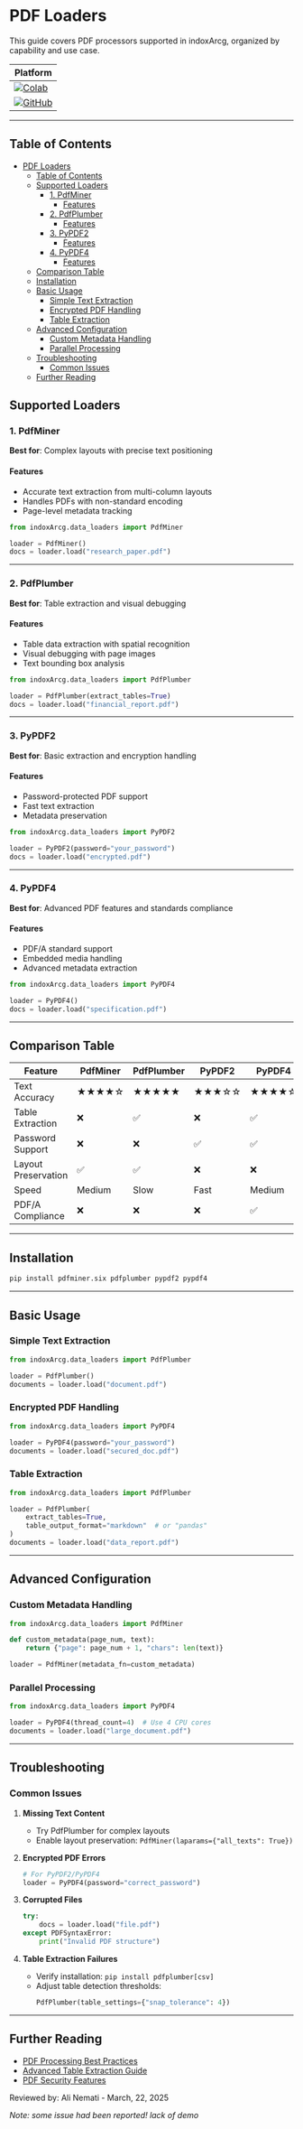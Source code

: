 # PDF Loaders

This guide covers PDF processors supported in indoxArcg, organized by capability and use case.

| Platform |
|----------|
| [![Colab](https://colab.research.google.com/assets/colab-badge.svg)](https://colab.research.google.com/github/osllmai/inDox/blob/master/cookbook/indoxArcg/PdfLoader.ipynb) |
| [![GitHub](https://img.shields.io/badge/GitHub-Repository-blue?logo=github)](https://github.com/osllmai/inDox/blob/master/cookbook/indoxArcg/PdfLoader.ipynb) |


---

## Table of Contents

- [PDF Loaders](#pdf-loaders)
  - [Table of Contents](#table-of-contents)
  - [Supported Loaders](#supported-loaders)
    - [1. PdfMiner](#1-pdfminer)
      - [Features](#features)
    - [2. PdfPlumber](#2-pdfplumber)
      - [Features](#features-1)
    - [3. PyPDF2](#3-pypdf2)
      - [Features](#features-2)
    - [4. PyPDF4](#4-pypdf4)
      - [Features](#features-3)
  - [Comparison Table](#comparison-table)
  - [Installation](#installation)
  - [Basic Usage](#basic-usage)
    - [Simple Text Extraction](#simple-text-extraction)
    - [Encrypted PDF Handling](#encrypted-pdf-handling)
    - [Table Extraction](#table-extraction)
  - [Advanced Configuration](#advanced-configuration)
    - [Custom Metadata Handling](#custom-metadata-handling)
    - [Parallel Processing](#parallel-processing)
  - [Troubleshooting](#troubleshooting)
    - [Common Issues](#common-issues)
  - [Further Reading](#further-reading)

## Supported Loaders

### 1. PdfMiner

**Best for**: Complex layouts with precise text positioning

#### Features

- Accurate text extraction from multi-column layouts
- Handles PDFs with non-standard encoding
- Page-level metadata tracking

```python
from indoxArcg.data_loaders import PdfMiner

loader = PdfMiner()
docs = loader.load("research_paper.pdf")
```

---

### 2. PdfPlumber

**Best for**: Table extraction and visual debugging

#### Features

- Table data extraction with spatial recognition
- Visual debugging with page images
- Text bounding box analysis

```python
from indoxArcg.data_loaders import PdfPlumber

loader = PdfPlumber(extract_tables=True)
docs = loader.load("financial_report.pdf")
```

---

### 3. PyPDF2

**Best for**: Basic extraction and encryption handling

#### Features

- Password-protected PDF support
- Fast text extraction
- Metadata preservation

```python
from indoxArcg.data_loaders import PyPDF2

loader = PyPDF2(password="your_password")
docs = loader.load("encrypted.pdf")
```

---

### 4. PyPDF4

**Best for**: Advanced PDF features and standards compliance

#### Features

- PDF/A standard support
- Embedded media handling
- Advanced metadata extraction

```python
from indoxArcg.data_loaders import PyPDF4

loader = PyPDF4()
docs = loader.load("specification.pdf")
```

---

## Comparison Table

| Feature             | PdfMiner | PdfPlumber | PyPDF2 | PyPDF4 |
| ------------------- | -------- | ---------- | ------ | ------ |
| Text Accuracy       | ★★★★☆    | ★★★★★      | ★★★☆☆  | ★★★★☆  |
| Table Extraction    | ❌       | ✅         | ❌     | ✅     |
| Password Support    | ❌       | ❌         | ✅     | ✅     |
| Layout Preservation | ✅       | ✅         | ❌     | ❌     |
| Speed               | Medium   | Slow       | Fast   | Medium |
| PDF/A Compliance    | ❌       | ❌         | ❌     | ✅     |

---

## Installation

```bash
pip install pdfminer.six pdfplumber pypdf2 pypdf4
```

---

## Basic Usage

### Simple Text Extraction

```python
from indoxArcg.data_loaders import PdfPlumber

loader = PdfPlumber()
documents = loader.load("document.pdf")
```

### Encrypted PDF Handling

```python
from indoxArcg.data_loaders import PyPDF4

loader = PyPDF4(password="your_password")
documents = loader.load("secured_doc.pdf")
```

### Table Extraction

```python
from indoxArcg.data_loaders import PdfPlumber

loader = PdfPlumber(
    extract_tables=True,
    table_output_format="markdown"  # or "pandas"
)
documents = loader.load("data_report.pdf")
```

---

## Advanced Configuration

### Custom Metadata Handling

```python
from indoxArcg.data_loaders import PdfMiner

def custom_metadata(page_num, text):
    return {"page": page_num + 1, "chars": len(text)}

loader = PdfMiner(metadata_fn=custom_metadata)
```

### Parallel Processing

```python
from indoxArcg.data_loaders import PyPDF4

loader = PyPDF4(thread_count=4)  # Use 4 CPU cores
documents = loader.load("large_document.pdf")
```

---

## Troubleshooting

### Common Issues

1. **Missing Text Content**

   - Try PdfPlumber for complex layouts
   - Enable layout preservation: `PdfMiner(laparams={"all_texts": True})`

2. **Encrypted PDF Errors**

   ```python
   # For PyPDF2/PyPDF4
   loader = PyPDF4(password="correct_password")
   ```

3. **Corrupted Files**

   ```python
   try:
       docs = loader.load("file.pdf")
   except PDFSyntaxError:
       print("Invalid PDF structure")
   ```

4. **Table Extraction Failures**
   - Verify installation: `pip install pdfplumber[csv]`
   - Adjust table detection thresholds:
     ```python
     PdfPlumber(table_settings={"snap_tolerance": 4})
     ```

---

## Further Reading

- [PDF Processing Best Practices](#)
- [Advanced Table Extraction Guide](#)
- [PDF Security Features](#)


Reviewed by: Ali Nemati - March, 22, 2025

*Note: some issue had been reported!*
*lack of demo*